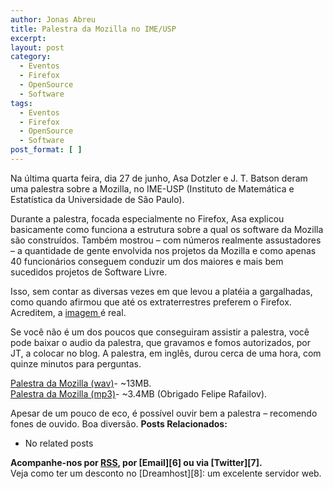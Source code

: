 ```yaml
---
author: Jonas Abreu
title: Palestra da Mozilla no IME/USP
excerpt:
layout: post
category:
  - Eventos
  - Firefox
  - OpenSource
  - Software
tags:
  - Eventos
  - Firefox
  - OpenSource
  - Software
post_format: [ ]
---
```

Na última quarta feira, dia 27 de junho, Asa Dotzler e J. T. Batson deram uma palestra sobre a Mozilla, no IME-USP (Instituto de Matemática e Estatística da Universidade de São Paulo).

Durante a palestra, focada especialmente no Firefox, Asa explicou basicamente como funciona a estrutura sobre a qual os software da Mozilla são construídos. Também mostrou – com números realmente assustadores – a quantidade de gente envolvida nos projetos da Mozilla e como apenas 40 funcionários conseguem conduzir um dos maiores e mais bem sucedidos projetos de Software Livre.

Isso, sem contar as diversas vezes em que levou a platéia a gargalhadas, como quando afirmou que até os extraterrestres preferem o Firefox. Acreditem, a [imagem ][1]é real.

Se você não é um dos poucos que conseguiram assistir a palestra, você pode baixar o audio da palestra, que gravamos e fomos autorizados, por JT, a colocar no blog. A palestra, em inglês, durou cerca de uma hora, com quinze minutos para perguntas.

[ Palestra da Mozilla (wav)][2]- ~13MB.  
[ Palestra da Mozilla (mp3)][3]- ~3.4MB (Obrigado Felipe Rafailov).

Apesar de um pouco de eco, é possível ouvir bem a palestra – recomendo fones de ouvido. Boa diversão. 
**Posts Relacionados:** 
*   No related posts









**Acompanhe-nos por [ RSS][5], por [Email][6] ou via [Twitter][7].**  
Veja como ter um desconto no [Dreamhost][8]: um excelente servidor web.

 [1]: http://www.gearthblog.com/blog/archives/2006/08/firefox_crop_ci.html
 [2]: http://www.vidageek.net/wp-content/public_html/palestraMozillaIMEUSP.wav
 [3]: http://www.vidageek.net/wp-content/public_html/palestraMozillaIMEUSP.mp3
 [4]: https://twitter.com/share
 [5]: http://feeds.feedburner.com/VidaGeek



